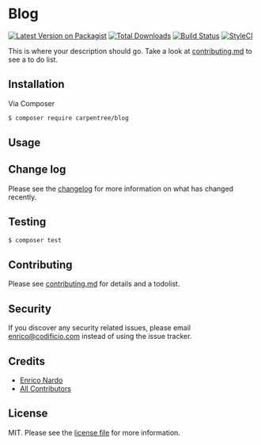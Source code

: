 # Blog

[![Latest Version on Packagist][ico-version]][link-packagist]
[![Total Downloads][ico-downloads]][link-downloads]
[![Build Status][ico-travis]][link-travis]
[![StyleCI][ico-styleci]][link-styleci]

This is where your description should go. Take a look at [contributing.md](contributing.md) to see a to do list.

## Installation

Via Composer

``` bash
$ composer require carpentree/blog
```

## Usage

## Change log

Please see the [changelog](changelog.md) for more information on what has changed recently.

## Testing

``` bash
$ composer test
```

## Contributing

Please see [contributing.md](contributing.md) for details and a todolist.

## Security

If you discover any security related issues, please email enrico@codificio.com instead of using the issue tracker.

## Credits

- [Enrico Nardo][link-author]
- [All Contributors][link-contributors]

## License

MIT. Please see the [license file](license.md) for more information.

[ico-version]: https://img.shields.io/packagist/v/carpentree/blog.svg?style=flat-square
[ico-downloads]: https://img.shields.io/packagist/dt/carpentree/blog.svg?style=flat-square
[ico-travis]: https://img.shields.io/travis/carpentree/blog/master.svg?style=flat-square
[ico-styleci]: https://styleci.io/repos/12345678/shield

[link-packagist]: https://packagist.org/packages/carpentree/blog
[link-downloads]: https://packagist.org/packages/carpentree/blog
[link-travis]: https://travis-ci.org/carpentree/blog
[link-styleci]: https://styleci.io/repos/12345678
[link-author]: https://github.com/carpentree
[link-contributors]: ../../contributors
